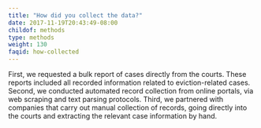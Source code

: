 ```yaml
---
title: "How did you collect the data?"
date: 2017-11-19T20:43:49-08:00
childof: methods
type: methods
weight: 130
faqid: how-collected
---
```

First, we requested a bulk report of cases directly from the courts. These reports included all recorded information related to eviction-related cases. Second, we conducted automated record collection from online portals, via web scraping and text parsing protocols. Third, we partnered with companies that carry out manual collection of records, going directly into the courts and extracting the relevant case information by hand.
